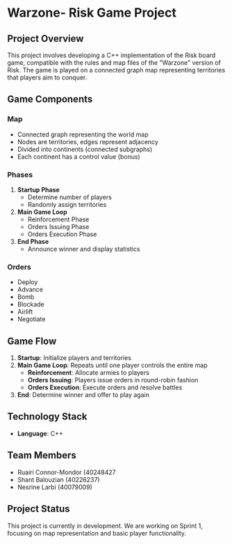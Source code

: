 # Warzone- Risk Game Project

## Project Overview

This project involves developing a C++ implementation of the Risk board game, compatible with the rules and map files of the "Warzone" version of Risk. The game is played on a connected graph map representing territories that players aim to conquer.

## Game Components

### Map
- Connected graph representing the world map
- Nodes are territories, edges represent adjacency
- Divided into continents (connected subgraphs)
- Each continent has a control value (bonus)

### Phases
1. **Startup Phase**
   - Determine number of players
   - Randomly assign territories
2. **Main Game Loop**
   - Reinforcement Phase
   - Orders Issuing Phase
   - Orders Execution Phase
3. **End Phase**
   - Announce winner and display statistics

### Orders
- Deploy
- Advance
- Bomb
- Blockade
- Airlift
- Negotiate

## Game Flow

1. **Startup**: Initialize players and territories
2. **Main Game Loop**: Repeats until one player controls the entire map
   - **Reinforcement**: Allocate armies to players
   - **Orders Issuing**: Players issue orders in round-robin fashion
   - **Orders Execution**: Execute orders and resolve battles
3. **End**: Determine winner and offer to play again



## Technology Stack

- **Language**: C++


## Team Members
- Ruairi Connor-Mondor (40248427
- Shant Balouzian (40226237)
- Nesrine Larbi (40079009)

## Project Status

This project is currently in development. We are working on Sprint 1, focusing on map representation and basic player functionality.

